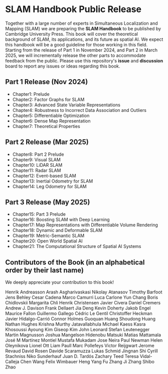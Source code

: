 # SLAM Handbook Public Release

Together with a large number of experts in Simultaneous Localization and Mapping (SLAM) we are preparing the **SLAM Handbook** to be published by Cambridge University Press. This book will cover the theoretical background of SLAM, its applications, and its future as spatial AI. We expect this handbook will be a good guideline for those working in this field. Starting from the release of Part 1 in November 2024, and Part 2 in March 2025, we will incrementally release the other parts to accommodate feedback from the public. Please use this repository's **issue** and **discussion** board to report any issues or ideas regarding this book.

## Part 1 Release (Nov 2024)

* Chapter1: Prelude
* Chapter2: Factor Graphs for SLAM
* Chapter3: Advanced State Variable Representations
* Chapter4: Robustness to Incorrect Data Association and Outliers
* Chapter5: Differentiable Optimization
* Chapter6: Dense Map Representation
* Chapter7: Theoretical Properties

## Part 2 Release (Mar 2025)
* Chapter8: Part 2 Prelude
* Chapter9: Visual SLAM
* Chapter10: LiDAR SLAM
* Chapter11: Radar SLAM
* Chapter12: Event-based SLAM
* Chapter13: Inertial Odometry for SLAM
* Chapter14: Leg Odometry for SLAM

## Part 3 Release (May 2025)
* Chapter15: Part 3 Prelude
* Chapter16: Boosting SLAM with Deep Learning
* Chapter17: Map Representations with Differentiable Volume Rendering
* Chapter18: Dynamic and Deformable SLAM
* Chapter19: Metric-Semantic SLAM
* Chapter20: Open World Spatial AI
* Chapter21: The Computational Structure of Spatial AI Systems
  
## Contributors of the Book (in an alphabetical order by their last name)

We deeply appreciate your contribution to this book!

Henrik Andreasson
Arash Asgharivaskasi
Nikolay Atanasov
Timothy Barfoot
Jens Behley
Cesar Cadena
Marco Camurri
Luca Carlone
Yun Chang
Boris Chidlovskii
Margarita Chli
Henrik Christensen
Javier Civera
Daniel Cremers
Andrew J. Davison
Frank Dellaert
Jia Deng
Kevin Doherty
Jakob Engel
Maurice Fallon
Guillermo Gallego
Cédric Le Gentil
Christoffer Heckman
Javier Hidalgo-Carrió
Connor Holmes
Guoquan Huang
Shoudong Huang
Nathan Hughes
Krishna Murthy Jatavallabhula
Michael Kaess
Kasra Khosoussi
Ayoung Kim
Giseop Kim
John Leonard
Stefan Leutenegger
Martin Magnusson
Joshua Mangelson
Hidenobu Matsuki
Matias Mattamala
José M Martínez Montiel
Mustafa Mukadam
Jose Neira
Paul Newman
Helen Oleynikova
Lionel Ott
Liam Paull
Marc Pollefeys
Victor Reijgwart
Jerome Revaud
David Rosen
Davide Scaramuzza
Lukas Schmid
Jingnan Shi
Cyrill Stachniss
Niko Sunderhauf
Juan D. Tardós
Zachary Teed
Teresa Vidal-Calleja
Chen Wang
Felix Wimbauer
Heng Yang
Fu Zhang
Ji Zhang
Shibo Zhao
